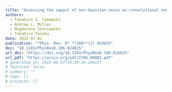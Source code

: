 ```yaml
---
title: "Assessing the impact of non-Gaussian noise on convolutional neural networks that search for continuous gravitational waves"
authors:
  - Takahiro S. Yamamoto
  - Andrew L. Miller
  - Magdalena Sieniawska
  - Takahiro Tanaka
date: 2022-07-01
publication: "*Phys. Rev. D* **106**(2) 024025"
doi: "10.1103/PhysRevD.106.024025"
url_doi: "https://doi.org/10.1103/PhysRevD.106.024025"
url_pdf: "https://arxiv.org/pdf/2206.00882.pdf"
# generated_on: 2025-06-07T19:59:26.249137
# featured: false
# summary: ""
# tags: []
# projects: []
---
```

